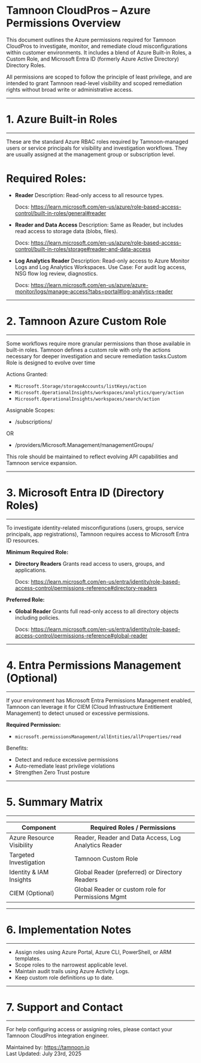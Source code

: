 # Tamnoon CloudPros – Azure Permissions Overview

This document outlines the Azure permissions required for Tamnoon CloudPros to
investigate, monitor, and remediate cloud misconfigurations within customer
environments. It includes a blend of Azure Built-in Roles, a Custom Role, and 
Microsoft Entra ID (formerly Azure Active Directory) Directory Roles.

All permissions are scoped to follow the principle of least privilege, and are 
intended to grant Tamnoon read-level visibility and scoped remediation rights 
without broad write or administrative access.

--------------------------------------------------------------------------------
# 1. Azure Built-in Roles
--------------------------------------------------------------------------------

These are the standard Azure RBAC roles required by Tamnoon-managed users or 
service principals for visibility and investigation workflows. They are usually 
assigned at the management group or subscription level.

# Required Roles:

  - **Reader**
    Description: Read-only access to all resource types.

    Docs: https://learn.microsoft.com/en-us/azure/role-based-access-control/built-in-roles/general#reader

  - **Reader and Data Access**
    Description: Same as Reader, but includes read access to storage data (blobs, files).

    Docs: https://learn.microsoft.com/en-us/azure/role-based-access-control/built-in-roles/storage#reader-and-data-access

  - **Log Analytics Reader**
    Description: Read-only access to Azure Monitor Logs and Log Analytics Workspaces.
    Use Case: For audit log access, NSG flow log review, diagnostics.

    Docs: https://learn.microsoft.com/en-us/azure/azure-monitor/logs/manage-access?tabs=portal#log-analytics-reader

--------------------------------------------------------------------------------
# 2. Tamnoon Azure Custom Role
--------------------------------------------------------------------------------

Some workflows require more granular permissions than those available in 
built-in roles. Tamnoon defines a custom role with only the actions necessary 
for deeper investigation and secure remediation tasks.Custom Role is designed 
to evolve over time

Actions Granted:

- `Microsoft.Storage/storageAccounts/listKeys/action`
- `Microsoft.OperationalInsights/workspaces/analytics/query/action`
- `Microsoft.OperationalInsights/workspaces/search/action`

Assignable Scopes:
  - /subscriptions/<your-subscription-id>

  OR

  - /providers/Microsoft.Management/managementGroups/<your-mgmt-id>

This role should be maintained to reflect evolving API capabilities and Tamnoon 
service expansion.


--------------------------------------------------------------------------------
# 3. Microsoft Entra ID (Directory Roles)
--------------------------------------------------------------------------------

To investigate identity-related misconfigurations (users, groups, service 
principals, app registrations), Tamnoon requires access to Microsoft Entra ID 
resources.

**Minimum Required Role:**

  - **Directory Readers**
    Grants read access to users, groups, and applications.

    Docs: https://learn.microsoft.com/en-us/entra/identity/role-based-access-control/permissions-reference#directory-readers

**Preferred Role:**

  - **Global Reader**
    Grants full read-only access to all directory objects including policies.

    Docs: https://learn.microsoft.com/en-us/entra/identity/role-based-access-control/permissions-reference#global-reader

--------------------------------------------------------------------------------
# 4. Entra Permissions Management (Optional)
--------------------------------------------------------------------------------

If your environment has Microsoft Entra Permissions Management enabled, Tamnoon 
can leverage it for CIEM (Cloud Infrastructure Entitlement Management) to detect 
unused or excessive permissions.

**Required Permission:**
  - `microsoft.permissionsManagement/allEntities/allProperties/read`

Benefits:
  - Detect and reduce excessive permissions
  - Auto-remediate least privilege violations
  - Strengthen Zero Trust posture

--------------------------------------------------------------------------------
# 5. Summary Matrix
--------------------------------------------------------------------------------

| Component                       | Required Roles / Permissions                          |
|--------------------------------|--------------------------------------------------------|
| Azure Resource Visibility      | Reader, Reader and Data Access, Log Analytics Reader  |
| Targeted Investigation         | Tamnoon Custom Role                                   |
| Identity & IAM Insights        | Global Reader (preferred) or Directory Readers        |
| CIEM (Optional)                | Global Reader or custom role for Permissions Mgmt     |

--------------------------------------------------------------------------------
# 6. Implementation Notes
--------------------------------------------------------------------------------

- Assign roles using Azure Portal, Azure CLI, PowerShell, or ARM templates.
- Scope roles to the narrowest applicable level.
- Maintain audit trails using Azure Activity Logs.
- Keep custom role definitions up to date.

--------------------------------------------------------------------------------
# 7. Support and Contact
--------------------------------------------------------------------------------

For help configuring access or assigning roles, please contact your Tamnoon 
CloudPros integration engineer. 

Maintained by: https://tamnoon.io  
Last Updated: July 23rd, 2025